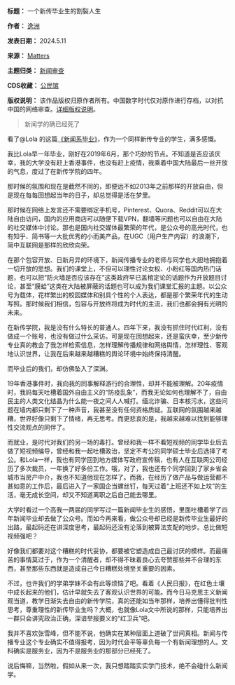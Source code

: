 

**标题：** 一个新传毕业生的割裂人生  

**作者：** [逸洲](https://chinadigitaltimes.net/space/Matters)  

**发表日期：** 2024.5.11  

**来源：** [Matters](https://matters.town/@foreverexplores/601678-%E4%B8%80%E4%B8%AA%E6%96%B0%E4%BC%A0%E6%AF%95%E4%B8%9A%E7%94%9F%E7%9A%84%E5%89%B2%E8%A3%82%E4%BA%BA%E7%94%9F-bafybeiayb2ha2mqzwfj26k2k2hbsfkvi736ghrb5zuu2z7ldhjwz2fc65a)  

**主题归类：** [新闻审查](https://chinadigitaltimes.net/space/新闻审查)  

**CDS收藏：** [公民馆](https://chinadigitaltimes.net/space/%E5%85%AC%E6%B0%91%E9%A6%86)  

**版权说明：** 该作品版权归原作者所有。中国数字时代仅对原作进行存档，以对抗中国的网络审查。[详细版权说明](https://chinadigitaltimes.net/chinese/copyright)。



> 新闻学的确已经死了


看了@Lola 的这篇[《新闻系毕业》](https://matters.town/@Terminus/503059-新闻系毕业-bafybeigy4v5hnlvqxjdoucmw2jl4lihl3vyiazejsqpzgam4wycgrci32i?utm_source=share_native)，作为一个同样新传专业的学生，满多感慨。


我比Lola早一年毕业，刚好在2019年6月，那个巧妙的节点。不知道是否应该庆幸，我的大学没有赶上香港事件，也没有赶上疫情，我乘着中国大陆最后一丝开放的气息，度过了在新传学院的四年。


那时候的氛围和现在是截然不同的，即便远不如2013年之前那样的开放自由，但是现在每每回想起当年的日子，却总觉得是活在梦里。


那时候在网络上发言还不需要绑定手机号，Pinterest、Quora、Reddit可以在大陆自由访问，国内的应用商店可以随便下载VPN，翻墙等问题也可以自由在大陆的社交媒体中讨论。那也是国内社交媒体最繁荣的年代，是公众号的高光时代，也有知乎、简书等一大批优秀的小而美产品，在UGC（用户生产内容）的浪潮下，简中互联网是那样的欣欣向荣。


在那个包容开放、日新月异的环境下，新闻传播专业的老师与同学也大胆地拥抱着一切开放的思想。我们的课堂上，不但可以理性讨论女权、小粉红等国内热门话题，也可以把“防火墙是否应该存在”这类政府早已盖棺定论的话题作为开放题目讨论，甚至“膜蛤”这类在大陆被屏蔽的话题也可以成为我们课堂汇报的主题。以公众号为载体，花样繁出的校园媒体和别具个性的个人表达，都是那个繁荣年代的生动写照。那时候我们相信，包容与开放终将成为时代的主流，我们也都会拥有光明的未来。


在新传学院，我是没有什么特长的普通人。四年下来，我没有抓住时代红利，没有做成一个账号，也没有做过什么采访。可是现在回想起来，还是蛮庆幸，至少新传专业真的教会了我怎样检索信息，怎样理解传播规律和网络舆情，怎样理性、客观地认识世界，让我在后来越来越糟糕的舆论环境中始终保持清醒。


而毕业后的我们，却仿佛坠入了深渊。


19年香港事件时，我向我的同事解释游行的合理性，却并不能被理解。20年疫情时，我妈每天吐槽着国外自由主义的“防疫乱象”，而我无论如何也理解不了，自由民主的人类文化结晶为什么能一夜之间人人喊打。缅北诈骗、日本核污水，这些问题在墙内都只剩下了一种声音，我甚至没有任何资格质疑。互联网的氛围越来越糟，世界好像只剩下了情绪，再无思考。而更悲哀的是，我越来越难以找到能够理性交流观点的同伴了。


而就业，是时代对我们的另一场的毒打。曾经和我一样不看短视频的同学毕业后去做了短视频编导，曾经和我一起吐槽政治，坚定不考公的同学硕士毕业后选择了考公。和Lola一样，我也有同学回到地方媒体写政府宣传稿，也有人在互联网公司经历了多次裁员，一年换了好多份工作。哦，对了，我也还有个同学回到了家乡省会城市当房产中介，我也不知道他现在怎样了。而我，在经历了做产品与做运营都不甚如意的工作后，最后进入了一家国企当螺丝钉，每天过着“上班还不如上坟”的生活，毫无成长空间，却又不知道离职之后自己能去哪里。


大学时看过一个高我一两届的同学写过一篇新闻毕业生的感悟，里面吐槽着学了四年新闻毕业却去做了公众号。而如今再来看，做公众号却已经是新传毕业生最好的出路，最起码还在讲深度思考，最起码还没有沦落到被算法支配的地步。总比做短视频强吧？


好像我们都要对这个糟糕的时代妥协，都要被它塑造成自己最讨厌的模样。而最痛苦的事情莫过于，作为一个清醒者，却不得不昧着良心去夸赞那些并不合理的东西，甚至那些东西就是造成自己今日糟糕处境至关重要的因素。


不过，也许我们的学弟学妹不会有此等烦恼了吧。看着《人民日报》，在红色土壤中成长起来的他们，估计早就失去了客观认识世界的可能。而今日马克思主义新闻观当道，教学日渐失去自由的新传学院，真的还能如当年那样，培养出懂得批判性思考，尊重理性的新传毕业生吗？大概，也就像Lola文中所说的那样，只能培养出一群只会讲究政治正确，深谙举报要义的“红卫兵”吧。


我并不喜欢张雪峰，但不能不说，他确实在某种层面上道破了世间真相。新闻与传播专业这个专业确实不值得报考，因为时代会平等辜负每一个有新闻理想的人。文科确实是服务业，因为不是服务业的那部分已经死了。


说后悔嘛，当然啦，假如从来一次，我只想踏踏实实学门技术，绝不会碰什么新闻学。


